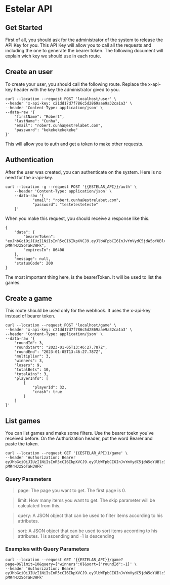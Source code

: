 # Estelar API

## Get Started

First of all, you should ask for the administrator of the system to release the API Key for you. This API Key will allow you to call all the requests and including the one to generate the bearer token. The following document will explain wich key we should use in each route.

## Create an user

To create your user, you should call the following route. Replace the x-api-key header with the key the administrator gived to you.

```
curl --location --request POST 'localhost/user' \
--header 'x-api-key: c21dd17d7f786c5d2869aae9a32ca1a3' \
--header 'Content-Type: application/json' \
--data-raw '{
    "firstName": "Robert",
    "lastName": "Cunha",
    "email": "robert.cunha@estrelabet.com",
    "password": "kekekekekekeke"
}'
```

This will allow you to auth and get a token to make other requests.

## Authentication

After the user was created, you can authenticate on the system. Here is no need for the x-api-key.

```
curl --location -g --request POST '{{ESTELAR_API}}/auth' \
	--header 'Content-Type: application/json' \
	--data-raw '{
			"email": "robert.cunha@estrelabet.com",
			"password": "testetesteteste"
	}'
```

When you make this request, you should receive a response like this.

```
{
    "data": {
        "bearerToken": "eyJhbGciOiJIUzI1NiIsInR5cCI6IkpXVCJ9.eyJlbWFpbCI6InJvYmVydC5jdW5oYUBlc3RyZWxhYmV0LmNvbSIsImRhdGUiOjE2NzI3NjEzMzg5ODEsImlhdCI6MTY3Mjc2MTMzOCwiZXhwIjoxNjcyODQ3NzM4fQ.7cBFFxZuS0cum7f8hzBSMgEZ81-pMRrHJzSoTaH3WFk",
        "expiresIn": 86400
    },
    "message": null,
    "statusCode": 200
}
```

The most important thing here, is the bearerToken. It will be used to list the games.

## Create a game

This route should be used only for the webhook. It uses the x-api-key instead of bearer token.

```
curl --location --request POST 'localhost/game' \
--header 'x-api-key: c21dd17d7f786c5d2869aae9a32ca1a3' \
--header 'Content-Type: application/json' \
--data-raw '{
    "roundId": 3,
    "roundStart": "2023-01-05T13:46:27.787Z",
    "roundEnd": "2023-01-05T13:46:27.787Z",
    "multiplier": 3,
    "winners": 3,
    "losers": 9,
    "totalBets": 10,
    "totalWins": 3,
    "playerInfo": [
        {
            "playerId": 32,
            "crash": true
        }
    ]
}'
```

## List games

You can list games and make some filters. Use the bearer toekn you've received before. On the Authorization header, put the word Bearer and paste the token.

```
curl --location --request GET '{{ESTELAR_API}}/game' \
--header 'Authorization: Bearer eyJhbGciOiJIUzI1NiIsInR5cCI6IkpXVCJ9.eyJlbWFpbCI6InJvYmVydC5jdW5oYUBlc3RyZWxhYmV0LmNvbSIsImRhdGUiOjE2NzI3NjEzMzg5ODEsImlhdCI6MTY3Mjc2MTMzOCwiZXhwIjoxNjcyODQ3NzM4fQ.7cBFFxZuS0cum7f8hzBSMgEZ81-pMRrHJzSoTaH3WFk'
```

### Query Parameters

> page: The page you want to get. The first page is 0.

> limit: How many items you want to get. The skip parameter will be calculated from this.

> query: A JSON object that can be used to filter items according to his attributes.

> sort: A JSON object that can be used to sort items according to his attributes. 1 is ascending and -1 is descending

### Examples with Query Parameters

```
curl --location --request GET '{{ESTELAR_API}}/game?page=0&limit=10&query={"winners":0}&sort={"roundId":-1}' \
--header 'Authorization: Bearer eyJhbGciOiJIUzI1NiIsInR5cCI6IkpXVCJ9.eyJlbWFpbCI6InJvYmVydC5jdW5oYUBlc3RyZWxhYmV0LmNvbSIsImRhdGUiOjE2NzI3NjEzMzg5ODEsImlhdCI6MTY3Mjc2MTMzOCwiZXhwIjoxNjcyODQ3NzM4fQ.7cBFFxZuS0cum7f8hzBSMgEZ81-pMRrHJzSoTaH3WFk'
```

